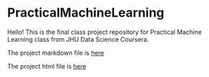 # PracticalMachineLearning
Hello! This is the final class project repository for Practical Machine Learning class from JHU Data Science Coursera. 

The project markdown file is [here](ClassProject.Rmd)

The project html file is [here](ClassProject.html)

